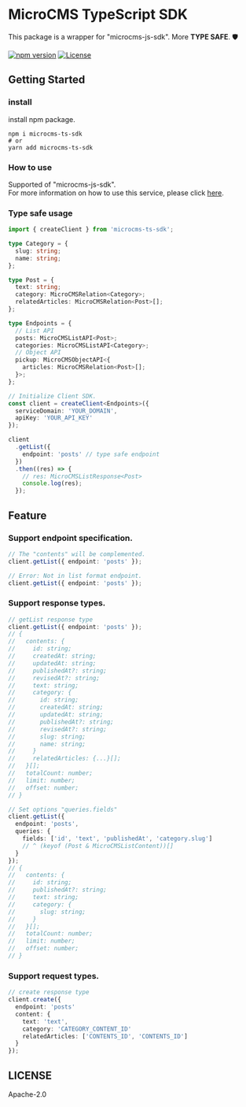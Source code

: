 # MicroCMS TypeScript SDK

This package is a wrapper for "microcms-js-sdk". More **TYPE SAFE**. 🛡️

[![npm version](https://badge.fury.io/js/microcms-ts-sdk.svg)](https://badge.fury.io/js/microcms-ts-sdk)
[![License](https://img.shields.io/badge/License-Apache_2.0-blue.svg)](https://opensource.org/licenses/Apache-2.0)

## Getting Started

### install

install npm package.

```shell
npm i microcms-ts-sdk
# or
yarn add microcms-ts-sdk
```

### How to use

Supported of "microcms-js-sdk".<br />
For more information on how to use this service, please click [here](https://github.com/microcmsio/microcms-js-sdk#how-to-use).

### Type safe usage

```ts
import { createClient } from 'microcms-ts-sdk';

type Category = {
  slug: string;
  name: string;
};

type Post = {
  text: string;
  category: MicroCMSRelation<Category>;
  relatedArticles: MicroCMSRelation<Post>[];
};

type Endpoints = {
  // List API
  posts: MicroCMSListAPI<Post>;
  categories: MicroCMSListAPI<Category>;
  // Object API
  pickup: MicroCMSObjectAPI<{
    articles: MicroCMSRelation<Post>[];
  }>;
};

// Initialize Client SDK.
const client = createClient<Endpoints>({
  serviceDomain: 'YOUR_DOMAIN',
  apiKey: 'YOUR_API_KEY'
});

client
  .getList({
    endpoint: 'posts' // type safe endpoint
  })
  .then((res) => {
    // res: MicroCMSListResponse<Post>
    console.log(res);
  });
```

## Feature

### Support endpoint specification.

```ts
// The "contents" will be complemented.
client.getList({ endpoint: 'posts' });

// Error: Not in list format endpoint.
client.getList({ endpoint: 'posts' });
```

### Support response types.

```ts
// getList response type
client.getList({ endpoint: 'posts' });
// {
//   contents: {
//     id: string;
//     createdAt: string;
//     updatedAt: string;
//     publishedAt?: string;
//     revisedAt?: string;
//     text: string;
//     category: {
//       id: string;
//       createdAt: string;
//       updatedAt: string;
//       publishedAt?: string;
//       revisedAt?: string;
//       slug: string;
//       name: string;
//     }
//     relatedArticles: {...}[];
//   }[];
//   totalCount: number;
//   limit: number;
//   offset: number;
// }

// Set options "queries.fields"
client.getList({
  endpoint: 'posts',
  queries: {
    fields: ['id', 'text', 'publishedAt', 'category.slug']
    // ^ (keyof (Post & MicroCMSListContent))[]
  }
});
// {
//   contents: {
//     id: string;
//     publishedAt?: string;
//     text: string;
//     category: {
//       slug: string;
//     }
//   }[];
//   totalCount: number;
//   limit: number;
//   offset: number;
// }
```

### Support request types.

```ts
// create response type
client.create({
  endpoint: 'posts'
  content: {
    text: 'text',
    category: 'CATEGORY_CONTENT_ID'
    relatedArticles: ['CONTENTS_ID', 'CONTENTS_ID']
  }
});
```

## LICENSE

Apache-2.0
